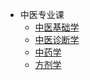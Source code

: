 <!-- _navbar.md -->

* 中医专业课
    * [中医基础学](/中医专业课/中医基础学/)
    * [中医诊断学](/中医专业课/中医诊断学/)
    * [中药学](/中医专业课/中药学/)
    * [方剂学](/中医专业课/方剂学/)